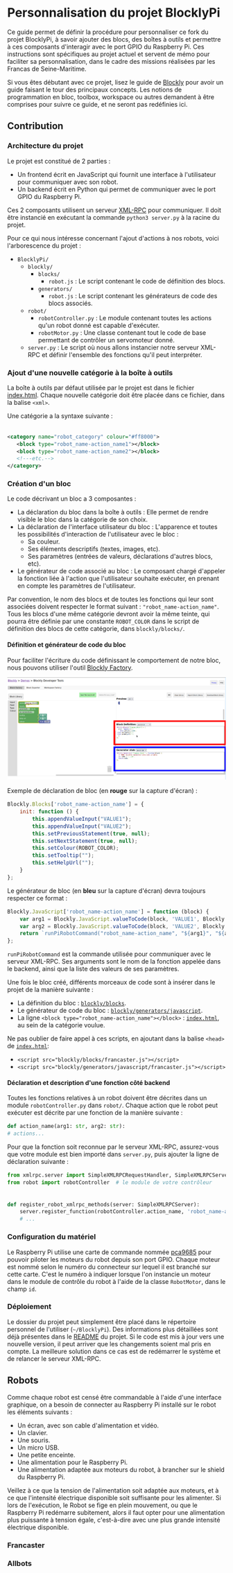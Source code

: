 # Personnalisation du projet BlocklyPi

Ce guide permet de définir la procédure pour personnaliser ce fork du projet BlocklyPi, à savoir ajouter des blocs, des
boîtes à outils et permettre à ces composants d'interagir avec le port GPIO du Raspberry Pi. Ces instructions sont
spécifiques au projet actuel et servent de mémo pour faciliter sa personnalisation, dans le cadre des missions réalisées
par les Francas de Seine-Maritime.

Si vous êtes débutant avec ce projet, lisez le guide de [Blockly](https://developers.google.com/blockly/guides/overview)
pour avoir un guide faisant le tour des principaux concepts. Les notions de programmation en bloc, toolbox, workspace ou
autres demandent à être comprises pour suivre ce guide, et ne seront pas redéfinies ici.

## Contribution

### Architecture du projet

Le projet est constitué de 2 parties :

- Un frontend écrit en JavaScript qui fournit une interface à l'utilisateur pour communiquer avec son robot.
- Un backend écrit en Python qui permet de communiquer avec le port GPIO du Raspberry Pi.

Ces 2 composants utilisent un serveur [XML-RPC](https://fr.wikipedia.org/wiki/XML-RPC) pour communiquer. Il doit être
instancié en exécutant la commande `python3 server.py` à la racine du projet.

Pour ce qui nous intéresse concernant l'ajout d'actions à nos robots, voici l'arborescence du projet :

- `BlocklyPi/`
    - `blockly/`
        - `blocks/`
            - `robot.js` : Le script contenant le code de définition des blocs.
        - `generators/`
            - `robot.js` : Le script contenant les générateurs de code des blocs associés.
    - `robot/`
        - `robotController.py` : Le module contenant toutes les actions qu'un robot donné est capable d'exécuter.
        - `robotMotor.py` : Une classe contenant tout le code de base permettant de contrôler un servomoteur donné.
    - `server.py` : Le script où nous allons instancier notre serveur XML-RPC et définir l'ensemble des fonctions qu'il
      peut interpréter.

### Ajout d'une nouvelle catégorie à la boîte à outils

La boîte à outils par défaut utilisée par le projet est dans le fichier
[index.html](../index.html). Chaque nouvelle catégorie doit être placée dans ce fichier, dans la balise `<xml>`.

Une catégorie a la syntaxe suivante :

 ```xml

<category name="robot_category" colour="#ff8000">
    <block type="robot_name-action_name1"></block>
    <block type="robot_name-action_name2"></block>
    <!---etc.-->
</category>
 ```

### Création d'un bloc

Le code décrivant un bloc a 3 composantes :

- La déclaration du bloc dans la boîte à outils : Elle permet de rendre visible le bloc dans la catégorie de son choix.
- La déclaration de l'interface utilisateur du bloc : L'apparence et toutes les possibilités d'interaction de
  l'utilisateur avec le bloc :
    - Sa couleur.
    - Ses éléments descriptifs (textes, images, etc).
    - Ses paramètres (entrées de valeurs, déclarations d'autres blocs, etc).
- Le générateur de code associé au bloc : Le composant chargé d'appeler la fonction liée à l'action que l'utilisateur
  souhaite exécuter, en prenant en compte les paramètres de l'utilisateur.

Par convention, le nom des blocs et de toutes les fonctions qui leur sont associées doivent respecter le format
suivant : `"robot_name-action_name"`. Tous les blocs d'une même catégorie devront avoir la même teinte, qui pourra être
définie par une constante `ROBOT_COLOR` dans le script de définition des blocs de cette catégorie,
dans `blockly/blocks/`.

#### Définition et générateur de code du bloc

Pour faciliter l'écriture du code définissant le comportement de notre bloc, nous pouvons utiliser
l'outil [Blockly Factory](https://blockly-demo.appspot.com/static/demos/blockfactory/index.html).

![](res/Blockly%20developer%20tools.png)

Exemple de déclaration de bloc (en **rouge** sur la capture d'écran) :

```js
Blockly.Blocks['robot_name-action_name'] = {
    init: function () {
        this.appendValueInput("VALUE1");
        this.appendValueInput("VALUE2");
        this.setPreviousStatement(true, null);
        this.setNextStatement(true, null);
        this.setColour(ROBOT_COLOR);
        this.setTooltip("");
        this.setHelpUrl("");
    }
};
```

Le générateur de bloc (en **bleu** sur la capture d'écran) devra toujours respecter ce format :

```js
Blockly.JavaScript['robot_name-action_name'] = function (block) {
    var arg1 = Blockly.JavaScript.valueToCode(block, 'VALUE1', Blockly.JavaScript.ORDER_ATOMIC);
    var arg2 = Blockly.JavaScript.valueToCode(block, 'VALUE2', Blockly.JavaScript.ORDER_ATOMIC);
    return `runPiRobotCommand("robot_name-action_name", "${arg1}", "${arg2}");`;
};
```

`runPiRobotCommand` est la commande utilisée pour communiquer avec le serveur XML-RPC. Ses arguments sont le nom de la
fonction appelée dans le backend, ainsi que la liste des valeurs de ses paramètres.

Une fois le bloc créé, différents morceaux de code sont à insérer dans le projet de la manière suivante :

- La définition du bloc : [`blockly/blocks`](../blockly/blocks).
- Le générateur de code du bloc : [`blockly/generators/javascript`](../blockly/generators/javascript).
- La ligne `<block type="robot_name-action_name"></block>` : [`index.html`](../index.html), au sein de la catégorie
  voulue.

Ne pas oublier de faire appel à ces scripts, en ajoutant dans la balise `<head>` de [`index.html`](../index.html):

- `<script src="blockly/blocks/francaster.js"></script>`
- `<script src="blockly/generators/javascript/francaster.js"></script>`

#### Déclaration et description d'une fonction côté backend

Toutes les fonctions relatives à un robot doivent être décrites dans un module `robotController.py` dans `robot/`.
Chaque action que le robot peut exécuter est décrite par une fonction de la manière suivante :

```Python
def action_name(arg1: str, arg2: str):
# actions...
```

Pour que la fonction soit reconnue par le serveur XML-RPC, assurez-vous que votre module est bien importé
dans `server.py`, puis ajouter la ligne de déclaration suivante :

```Python
from xmlrpc.server import SimpleXMLRPCRequestHandler, SimpleXMLRPCServer
from robot import robotController  # le module de votre contrôleur


def register_robot_xmlrpc_methods(server: SimpleXMLRPCServer):
    server.register_function(robotController.action_name, 'robot_name-action_name')  # Ajouter ici
    # ...
```

### Configuration du matériel

Le Raspberry Pi utilise une carte de commande
nommée [pca9685](https://www.aranacorp.com/en/using-a-pca9685-module-with-raspberry-pi/) pour pouvoir piloter les
moteurs du robot depuis son port GPIO. Chaque moteur est nommé selon le numéro du connecteur sur lequel il est branché
sur cette carte. C'est le numéro à indiquer lorsque l'on instancie un moteur dans le module de contrôle du robot à
l'aide de la classe `RobotMotor`, dans le champ `id`.

### Déploiement

Le dossier du projet peut simplement être placé dans le répertoire personnel de l'utiliser (`~/BlocklyPi`). Des
informations plus détaillées sont déjà présentes dans le [README](../README.md) du projet. Si le code est mis à jour
vers une nouvelle version, il peut arriver que les changements soient mal pris en compte. La meilleure solution dans ce
cas est de redémarrer le système et de relancer le serveur XML-RPC.

## Robots

Comme chaque robot est censé être commandable à l'aide d'une interface graphique, on a besoin de connecter au
Raspberry Pi installé sur le robot les éléments suivants :

- Un écran, avec son cable d'alimentation et vidéo.
- Un clavier.
- Une souris.
- Un micro USB.
- Une petite enceinte.
- Une alimentation pour le Raspberry Pi.
- Une alimentation adaptée aux moteurs du robot, à brancher sur le shield du Raspberry Pi.

Veillez à ce que la tension de l'alimentation soit adaptée aux moteurs, et à ce que l'intensité électrique disponible
soit suffisante pour les alimenter. Si lors de l'exécution, le Robot se fige en plein mouvement, ou que le Raspberry Pi
redémarre subitement, alors il faut opter pour une alimentation plus puissante à tension égale, c'est-à-dire avec une
plus grande intensité électrique disponible.

### Francaster

### Allbots